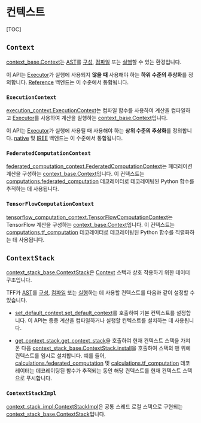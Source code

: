 # 컨텍스트

[TOC]

## `Context`

[context_base.Context](https://github.com/tensorflow/federated/blob/master/tensorflow_federated/python/core/impl/context_stack/context_base.py)는 [AST](execution.md)를 [구성](compilation.md#ast), [컴파일](tracing.md) 또는 [실행](compilation.md)할 수 있는 환경입니다.

이 API는 [Executor](execution.md#executor)가 실행에 사용되지 **않을 때** 사용해야 하는 **하위 수준의 추상화**를 정의합니다. [Reference](backend.md#reference) 백엔드는 이 수준에서 통합됩니다.

### `ExecutionContext`

[execution_context.ExecutionContext](https://github.com/tensorflow/federated/blob/master/tensorflow_federated/python/core/impl/executors/execution_context.py)는 컴파일 함수를 사용하여 계산을 컴파일하고 [Executor](https://github.com/tensorflow/federated/blob/master/tensorflow_federated/python/core/impl/context_stack/context_base.py)를 사용하여 계산을 실행하는 [context_base.Context](execution.md#executor)입니다.

이 API는 [Executor](execution.md#executor)가 실행에 사용될 때 사용해야 하는 **상위 수준의 추상화**를 정의합니다. [native](backend.md#native) 및 [IREE](backend.md#iree) 백엔드는 이 수준에서 통합됩니다.

### `FederatedComputationContext`

[federated_computation_context.FederatedComputationContext](https://github.com/tensorflow/federated/blob/master/tensorflow_federated/python/core/impl/federated_context/federated_computation_context.py)는 페더레이션 계산을 구성하는 [context_base.Context](https://github.com/tensorflow/federated/blob/master/tensorflow_federated/python/core/impl/context_stack/context_base.py)입니다. 이 컨텍스트는 [computations.federated_computation](https://github.com/tensorflow/federated/blob/master/tensorflow_federated/python/core/api/computations.py) 데코레이터로 데코레이팅된 Python 함수를 추적하는 데 사용됩니다.

### `TensorFlowComputationContext`

[tensorflow_computation_context.TensorFlowComputationContext](https://github.com/tensorflow/federated/blob/master/tensorflow_federated/python/core/impl/tensorflow_context/tensorflow_computation_context.py)는 TensorFlow 계산을 구성하는 [context_base.Context](https://github.com/tensorflow/federated/blob/master/tensorflow_federated/python/core/impl/context_stack/context_base.py)입니다. 이 컨텍스트는[computations.tf_computation](https://github.com/tensorflow/federated/blob/master/tensorflow_federated/python/core/api/computations.py) 데코레이터로 데코레이팅된 Python 함수를 직렬화하는 데 사용됩니다.

## `ContextStack`

[context_stack_base.ContextStack](https://github.com/tensorflow/federated/blob/master/tensorflow_federated/python/core/impl/context_stack/context_stack_base.py)은 [Context](#context) 스택과 상호 작용하기 위한 데이터 구조입니다.

TFF가 [AST](execution.md)를 [구성](compilation.md#ast), [컴파일](tracing.md) 또는 [실행](compilation.md)하는 데 사용할 컨텍스트를 다음과 같이 설정할 수 있습니다.

- [set_default_context.set_default_context](https://github.com/tensorflow/federated/blob/master/tensorflow_federated/python/core/impl/context_stack/set_default_context.py)를 호출하여 기본 컨텍스트를 설정합니다. 이 API는 종종 계산을 컴파일하거나 실행할 컨텍스트를 설치하는 데 사용됩니다.

- [get_context_stack.get_context_stack](https://github.com/tensorflow/federated/blob/master/tensorflow_federated/python/core/impl/context_stack/get_context_stack.py)을 호출하여 현재 컨텍스트 스택을 가져온 다음 [context_stack_base.ContextStack.install](https://github.com/tensorflow/federated/blob/master/tensorflow_federated/python/core/impl/context_stack/context_stack_base.py)을 호출하여 스택의 맨 위에 컨텍스트를 임시로 설치합니다. 예를 들어, [calculations.federated_computation](https://github.com/tensorflow/federated/blob/master/tensorflow_federated/python/core/api/computations.py) 및 [calculations.tf_computation](https://github.com/tensorflow/federated/blob/master/tensorflow_federated/python/core/api/computations.py) 데코레이터는 데코레이팅된 함수가 추적되는 동안 해당 컨텍스트를 현재 컨텍스트 스택으로 푸시합니다.

### `ContextStackImpl`

[context_stack_impl.ContextStackImpl](https://github.com/tensorflow/federated/blob/master/tensorflow_federated/python/core/impl/context_stack/context_stack_impl.py)은 공통 스레드 로컬 스택으로 구현되는 [context_stack_base.ContextStack](https://github.com/tensorflow/federated/blob/master/tensorflow_federated/python/core/impl/context_stack/context_stack_base.py)입니다.
